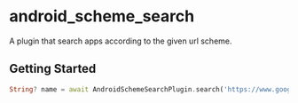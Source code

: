 # android_scheme_search

A plugin that search apps according to the given url scheme.

## Getting Started

```dart
String? name = await AndroidSchemeSearchPlugin.search('https://www.google.com/); // <- Chrome
```
